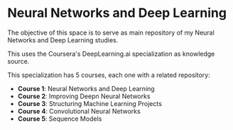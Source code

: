 # Neural Networks and Deep Learning

The objective of this space is to serve as main repository of my Neural Networks and Deep Learning studies.

This uses the Coursera's DeepLearning.ai specialization as knowledge source. 

This specialization has 5 courses, each one with a related repository:

- **Course 1**: Neural Networks and Deep Learning
- **Course 2**: Improving Deepn Neural Networks
- **Course 3**: Structuring Machine Learning Projects
- **Course 4**: Convolutional Neural Networks
- **Course 5**: Sequence Models
